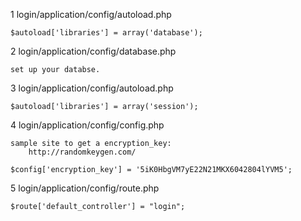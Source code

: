 1 login/application/config/autoload.php

	$autoload['libraries'] = array('database');

2 login/application/config/database.php

	set up your databse.

3 login/application/config/autoload.php

	$autoload['libraries'] = array('session');

4 login/application/config/config.php

	sample site to get a encryption_key:
		http://randomkeygen.com/

	$config['encryption_key'] = '5iK0HbgVM7yE22N21MKX6042804lYVM5';

5 login/application/config/route.php

	$route['default_controller'] = "login";
